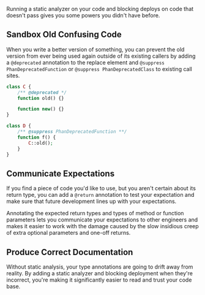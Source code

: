 Running a static analyzer on your code and blocking deploys on code that doesn't pass gives you some powers you didn't have before.

## Sandbox Old Confusing Code

When you write a better version of something, you can prevent the old version from ever being used again outside of its existing callers by adding a `@deprecated` annotation to the replace element and `@suppress PhanDeprecatedFunction` or `@suppress PhanDeprecatedClass` to existing call sites.

```php
class C {
    /** @deprecated */
    function old() {}

    function new() {}
}

class D {
    /** @suppress PhanDeprecatedFunction **/
    function f() {
        C::old();
    }
}
```


## Communicate Expectations

If you find a piece of code you'd like to use, but you aren't certain about its return type, you can add a `@return` annotation to test your expectation and make sure that future development lines up with your expectations.

Annotating the expected return types and types of method or function parameters lets you communicate your expectations to other engineers and makes it easier to work with the damage caused by the slow insidious creep of extra optional parameters and one-off returns.


## Produce Correct Documentation

Without static analysis, your type annotations are going to drift away from reality. By adding a static analyzer and blocking deployment when they're incorrect, you're making it significantly easier to read and trust your code base.
